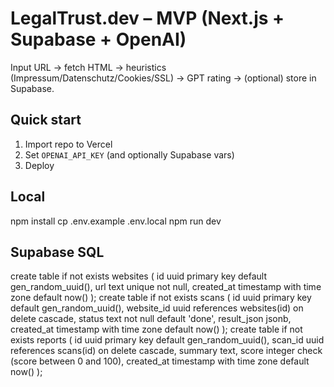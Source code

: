 # LegalTrust.dev – MVP (Next.js + Supabase + OpenAI)

Input URL → fetch HTML → heuristics (Impressum/Datenschutz/Cookies/SSL) → GPT rating → (optional) store in Supabase.

## Quick start
1) Import repo to Vercel
2) Set `OPENAI_API_KEY` (and optionally Supabase vars)
3) Deploy

## Local
npm install
cp .env.example .env.local
npm run dev

## Supabase SQL
create table if not exists websites (
  id uuid primary key default gen_random_uuid(),
  url text unique not null,
  created_at timestamp with time zone default now()
);
create table if not exists scans (
  id uuid primary key default gen_random_uuid(),
  website_id uuid references websites(id) on delete cascade,
  status text not null default 'done',
  result_json jsonb,
  created_at timestamp with time zone default now()
);
create table if not exists reports (
  id uuid primary key default gen_random_uuid(),
  scan_id uuid references scans(id) on delete cascade,
  summary text,
  score integer check (score between 0 and 100),
  created_at timestamp with time zone default now()
);
